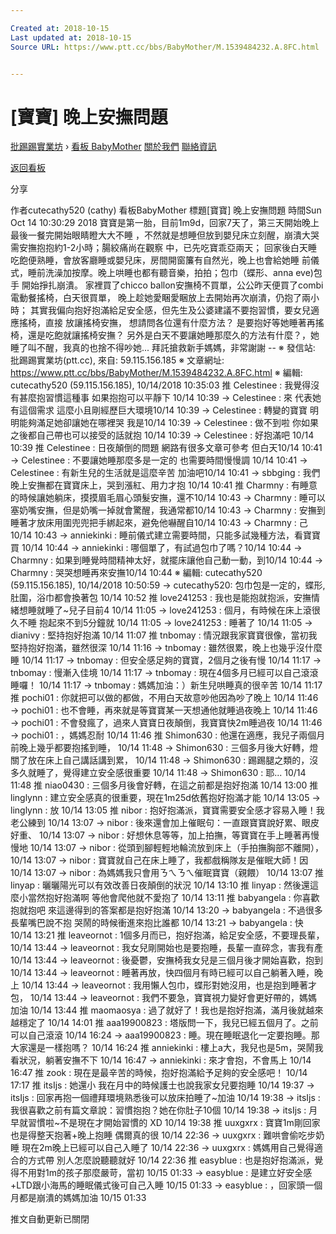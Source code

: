 ```yaml
---

Created at: 2018-10-15
Last updated at: 2018-10-15
Source URL: https://www.ptt.cc/bbs/BabyMother/M.1539484232.A.8FC.html


---
```


# [寶寶] 晚上安撫問題


[批踢踢實業坊](https://www.ptt.cc/bbs/) › [看板 BabyMother](https://www.ptt.cc/bbs/BabyMother/index.html) [關於我們](https://www.ptt.cc/about.html) [聯絡資訊](https://www.ptt.cc/contact.html)

[返回看板](https://www.ptt.cc/bbs/BabyMother/index.html)

分享

作者cutecathy520 (cathy)
看板BabyMother
標題\[寶寶\] 晚上安撫問題
時間Sun Oct 14 10:30:29 2018
寶寶是第一胎，目前1m9d，回家7天了，第三天開始晚上最後一餐完開始眼睛瞪大大不睡 ，不然就是想睡但放到嬰兒床立刻醒，崩潰大哭需安撫抱抱約1-2小時；腸絞痛尚在觀察 中，已先吃寶乖亞兩天； 回家後白天睡吃飽便熟睡，會放客廳睡或嬰兒床，房間開窗簾有自然光，晚上也會給她睡 前儀式，睡前洗澡加按摩。晚上哄睡也都有聽音樂，拍拍；包巾（蝶形、anna eve)包手 開始掙扎崩潰。 家裡買了chicco ballon安撫椅不買單，公公昨天便買了combi電動餐搖椅，白天很買單， 晚上趁她愛睏愛睏放上去開始再次崩潰，仍抱了兩小時； 其實我偏向抱好抱滿給足安全感，但先生及公婆建議不要抱習慣，要女兒適應搖椅，直接 放讓搖椅安撫， 想請問各位還有什麼方法？ 是要抱好等她睡著再搖椅，還是吃飽就讓搖椅安撫？ 另外是白天不要讓她睡那麼久的方法有什麼？，她睡了叫不醒，我真的也捨不得吵她... 拜託搶救新手媽媽，非常謝謝 -- ※ 發信站: 批踢踢實業坊(ptt.cc), 來自: 59.115.156.185 ※ 文章網址: <https://www.ptt.cc/bbs/BabyMother/M.1539484232.A.8FC.html> ※ 編輯: cutecathy520 (59.115.156.185), 10/14/2018 10:35:03
推 Celestinee : 我覺得沒有甚麼抱習慣這種事 如果抱抱可以平靜下 10/14 10:39
→ Celestinee : 來 代表她有這個需求 這麼小且剛經歷巨大環境10/14 10:39
→ Celestinee : 轉變的寶寶 明明能夠滿足她卻讓她在哪裡哭 我是10/14 10:39
→ Celestinee : 做不到啦 你如果之後都自己帶也可以接受的話就抱 10/14 10:39
→ Celestinee : 好抱滿吧 10/14 10:39
推 Celestinee : 日夜顛倒的問題 網路有很多文章可參考 但白天10/14 10:41
→ Celestinee : 不要讓她睡那麼多是一定的 也需要時間慢慢調 10/14 10:41
→ Celestinee : 有新生兒的生活就是這麼辛苦 加油吧10/14 10:41
→ sbbging : 我們晚上安撫都在寶寶床上，哭到漲紅、用力才抱 10/14 10:41
推 Charmny : 有睡意的時候讓她躺床，摸摸眉毛眉心頭髮安撫，還不10/14 10:43
→ Charmny : 睡可以塞奶嘴安撫，但是奶嘴一掉就會驚醒，我通常都10/14 10:43
→ Charmny : 安撫到睡著才放床用圍兜兜把手綁起來，避免他嚇醒自10/14 10:43
→ Charmny : 己10/14 10:43
→ anniekinki : 睡前儀式建立需要時間，只能多試幾種方法，看寶寶買 10/14 10:44
→ anniekinki : 哪個單了，有試過包巾了嗎？10/14 10:44
→ Charmny : 如果到睡覺時間精神太好，就擺床讓他自己動一動，到10/14 10:44
→ Charmny : 哭哭想睡再來安撫10/14 10:44
※ 編輯: cutecathy520 (59.115.156.185), 10/14/2018 10:50:59
→ cutecathy520: 包巾包是一定的，蝶形,肚圍，浴巾都會換著包 10/14 10:52
推 love241253 : 我也是能抱就抱派，安撫情緒想睡就睡了~兒子目前4 10/14 11:05
→ love241253 : 個月，有時候在床上滾很久不睡 抱起來不到5分鐘就 10/14 11:05
→ love241253 : 睡著了 10/14 11:05
→ dianivy : 堅持抱好抱滿 10/14 11:07
推 tnbomay : 情況跟我家寶寶很像，當初我堅持抱好抱滿，雖然很深 10/14 11:16
→ tnbomay : 雖然很累，晚上也幾乎沒什麼睡 10/14 11:17
→ tnbomay : 但安全感足夠的寶寶，2個月之後有慢 10/14 11:17
→ tnbomay : 慢漸入佳境 10/14 11:17
→ tnbomay : 現在4個多月已經可以自己滾滾睡囉！ 10/14 11:17
→ tnbomay : 媽媽加油：）新生兒哄睡真的很辛苦 10/14 11:17
推 pochi01 : 你就把可以做的都做，不用白天故意吵他因為吵了晚上 10/14 11:46
→ pochi01 : 也不會睡，再來就是等寶寶某一天想通他就睡過夜晚上 10/14 11:46
→ pochi01 : 不會發瘋了，過來人寶寶日夜顛倒，我寶寶快2m睡過夜 10/14 11:46
→ pochi01 : ，媽媽忍耐 10/14 11:46
推 Shimon630 : 他還在適應，我兒子兩個月前晚上幾乎都要抱搖到睡， 10/14 11:48
→ Shimon630 : 三個多月後大好轉，燈關了放在床上自己講話講到累， 10/14 11:48
→ Shimon630 : 踢踢腿之類的，沒多久就睡了，覺得建立安全感很重要 10/14 11:48
→ Shimon630 : 耶... 10/14 11:48
推 niao0430 : 三個多月後會好轉，在這之前都是抱好抱滿 10/14 13:00
推 linglynn : 建立安全感真的很重要，現在1m25d依舊抱好抱滿才能 10/14 13:05
→ linglynn : 放 10/14 13:05
推 nibor : 抱好抱滿派，寶寶需要安全感才容易入睡！我老公練到 10/14 13:07
→ nibor : 後來還會加上催眠句：一直跟寶寶說好累、眼皮好重、 10/14 13:07
→ nibor : 好想休息等等，加上拍撫，等寶寶在手上睡著再慢慢地 10/14 13:07
→ nibor : 從頭到腳輕輕地輪流放到床上（手拍撫胸部不離開）， 10/14 13:07
→ nibor : 寶寶就自己在床上睡了，我都戲稱隊友是催眠大師！因 10/14 13:07
→ nibor : 為媽媽我只會用ㄋㄟㄋㄟ催眠寶寶（親餵） 10/14 13:07
推 linyap : 曬曬陽光可以有效改善日夜顛倒的狀況 10/14 13:10
推 linyap : 然後還這麼小當然抱好抱滿啊 等他會爬他就不愛抱了 10/14 13:11
推 babyangela : 你喜歡抱就抱吧 來這邊得到的答案都是抱好抱滿 10/14 13:20
→ babyangela : 不過很多長輩嘴巴說不抱 哭鬧的時候衝進來抱比誰都 10/14 13:21
→ babyangela : 快 10/14 13:21
推 leaveornot : 1個多月而已，抱好抱滿，給足安全感，不要理長輩， 10/14 13:44
→ leaveornot : 我女兒剛開始也是要抱睡，長輩一直碎念，害我有產 10/14 13:44
→ leaveornot : 後憂鬱，安撫椅我女兒是三個月後才開始喜歡，抱到 10/14 13:44
→ leaveornot : 睡著再放，快四個月有時已經可以自己躺著入睡，晚上 10/14 13:44
→ leaveornot : 我用懶人包巾，蝶形對她沒用，也是抱到睡著才包， 10/14 13:44
→ leaveornot : 我們不要急，寶寶視力變好會更好帶的，媽媽加油 10/14 13:44
推 maomaosya : 過了就好了！我也是抱好抱滿，滿月後就越來越穩定了 10/14 14:01
推 aaa19900823 : 塔版問一下，我兒已經五個月了。之前可以自己滾滾 10/14 16:24
→ aaa19900823 : 睡。現在睡眠退化一定要抱睡。那大家還是一樣抱嗎？ 10/14 16:24
推 anniekinki : 樓上a大，我兒也是5m，哭鬧我看狀況，躺著安撫不下 10/14 16:47
→ anniekinki : 來才會抱，不會馬上 10/14 16:47
推 zook : 現在是最辛苦的時候，抱好抱滿給予足夠的安全感吧！ 10/14 17:17
推 itsIjs : 她還小 我在月中的時候護士也說我家女兒要抱睡 10/14 19:37
→ itsIjs : 回家再抱一個禮拜環境熟悉後可以放床拍睡了~加油 10/14 19:38
→ itsIjs : 我很喜歡之前有篇文章說：習慣抱抱？她在你肚子10個 10/14 19:38
→ itsIjs : 月早就習慣啦~不是現在才開始習慣的 XD 10/14 19:38
推 uuxgxrx : 寶寶1m剛回家也是得整天抱著+晚上抱睡 偶爾真的很 10/14 22:36
→ uuxgxrx : 難哄會偷吃步奶睡 現在2m晚上已經可以自己入睡了 10/14 22:36
→ uuxgxrx : 媽媽用自己覺得適合的方式帶 別人怎麼說聽聽就好 10/14 22:36
推 easyblue : 也是抱好抱滿派，覺得不用對1m的孩子那麼嚴苛，當初 10/15 01:33
→ easyblue : 是建立好安全感+LTD跟小海馬的睡眠儀式後可自己入睡 10/15 01:33
→ easyblue : ，回家頭一個月都是崩潰的媽媽加油 10/15 01:33

推文自動更新已關閉

